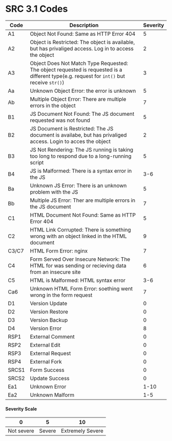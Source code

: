 # SRC 3.1 Codes
| Code | Description | Severity |
| --- | --- | --- |
| A1 | Object Not Found: Same as HTTP Error 404 | 5 |
| A2 | Object is Restricted: The object is available, but has privaliged access. Log in to access the object| 2 |
| A3 | Object Does Not Match Type Requested: The object requested is requested is a different type(e.g. request for `int()` but receive `str()`)| 3 |
| Aa | Unknown Object Error: the error is unknown | 5 |
| Ab | Multiple Object Error: There are multiple errors in the object | 7 |
| B1 | JS Document Not Found: The JS document requested was not found | 5 |
| B2 | JS Document is Restricted: The JS document is availabe, but has privaliged access. Login to acces the object | 2 |
| B3 | JS Not Rendering: The JS running is taking too long to respond due to a long-running script | 5 |
| B4 | JS is Malformed: There is a syntax error in the JS | 3-6 |
| Ba | Unknown JS Error: There is an unknown problem with the JS | 5 |
| Bb | Multiple JS Error: Ther are multiple errors in the JS document | 7 |
| C1 | HTML Document Not Found: Same as HTTP Error 404 | 5 |
| C2 | HTML Link Corrupted: There is something wrong with an object linked in the HTML document | 9 |
| C3/C7 | HTML Form Error: nginx | 7 |
| C4 | Form Served Over Insecure Network: The HTML for was sending or recieving data from an insecure site | 6 |
| C5 | HTML is Malformed: HTML syntax error | 3-6 |
| Ca6 | Unknown HTML Form Error: soething went wrong in the form request | 7 |
| D1 | Version Update | 0 |
| D2 | Version Restore | 0 |
| D3 | Version Backup | 0 |
| D4 | Version Error | 8 |
| RSP1 | External Comment | 0 |
| RSP2 | External Edit | 0 |
| RSP3 | External Request | 0 |
| RSP4 | External Fork | 0 |
| SRCS1 | Form Success | 0 |
| SRCS2 | Update Success | 0 |
| Ea1 | Unknown Error | 1-10 |
| Ea2 | Unknown Malform | 1-5 |
#### Severity Scale
| 0 | 5 | 10 |
| --- | --- | --- |
| Not severe | Severe | Extremely Severe |
